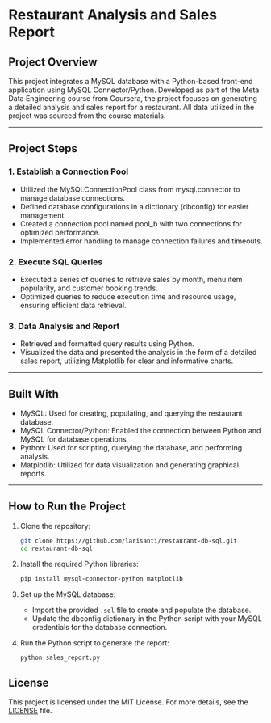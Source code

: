 # Restaurant Analysis and Sales Report

## Project Overview

This project integrates a MySQL database with a Python-based front-end application using MySQL Connector/Python. Developed as part of the Meta Data Engineering course from Coursera, the project focuses on generating a detailed analysis and sales report for a restaurant. All data utilized in the project was sourced from the course materials.

---

## Project Steps

### 1. Establish a Connection Pool
  - Utilized the MySQLConnectionPool class from mysql.connector to manage database connections.
  - Defined database configurations in a dictionary (dbconfig) for easier management.
  - Created a connection pool named pool_b with two connections for optimized performance.
  - Implemented error handling to manage connection failures and timeouts.

### 2. Execute SQL Queries
  - Executed a series of queries to retrieve sales by month, menu item popularity, and customer booking trends.
  - Optimized queries to reduce execution time and resource usage, ensuring efficient data retrieval.

### 3. Data Analysis and Report
  - Retrieved and formatted query results using Python.
  - Visualized the data and presented the analysis in the form of a detailed sales report, utilizing Matplotlib for clear and informative charts.

---

## Built With

  - MySQL: Used for creating, populating, and querying the restaurant database.
  - MySQL Connector/Python: Enabled the connection between Python and MySQL for database operations.
  - Python: Used for scripting, querying the database, and performing analysis.
  - Matplotlib: Utilized for data visualization and generating graphical reports.

---

## How to Run the Project

1. Clone the repository:
   ```bash
   git clone https://github.com/larisanti/restaurant-db-sql.git
   cd restaurant-db-sql
   ```

2. Install the required Python libraries:
   ```bash
   pip install mysql-connector-python matplotlib
   ```

3. Set up the MySQL database:
   - Import the provided `.sql` file to create and populate the database.
   - Update the dbconfig dictionary in the Python script with your MySQL credentials for the database connection.

4. Run the Python script to generate the report:
   ```bash
   python sales_report.py
   ```


## License
This project is licensed under the MIT License. For more details, see the [LICENSE](LICENSE) file.

